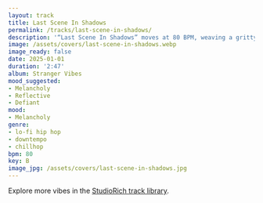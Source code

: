 ```yaml
---
layout: track
title: Last Scene In Shadows
permalink: /tracks/last-scene-in-shadows/
description: '“Last Scene In Shadows” moves at 80 BPM, weaving a gritty lo-fi beat with analog warmth. Dusty drums lay the foundation while haunting pads and reverse piano echoes stretch into the mix, creating a moody, nostalgic atmosphere. Subtle textures drift like smoke through a slow NYC haze, balancing melancholy with quiet defiance. A chillhop instrumental that feels cinematic and raw — perfect for late-night city walks, solitary focus, or moments of introspection.'
image: /assets/covers/last-scene-in-shadows.webp
image_ready: false
date: 2025-01-01
duration: '2:47'
album: Stranger Vibes
mood_suggested:
- Melancholy
- Reflective
- Defiant
mood:
- Melancholy
genre:
- lo-fi hip hop
- downtempo
- chillhop
bpm: 80
key: B
image_jpg: /assets/covers/last-scene-in-shadows.jpg
---
```


Explore more vibes in the [StudioRich track library](/tracks/).
